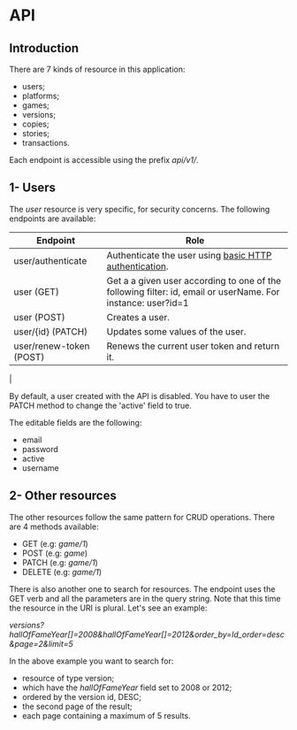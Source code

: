 # API

## Introduction

There are 7 kinds of resource in this application:
- users;
- platforms;
- games;
- versions;
- copies;
- stories;
- transactions.

Each endpoint is accessible using the prefix _api/v1/_.

## 1- Users

The _user_ resource is very specific, for security concerns. The following endpoints are available:

| Endpoint                        | Role                                                     |
|---------------------------------|----------------------------------------------------------|
| user/authenticate               | Authenticate the user using [basic HTTP authentication](https://developer.mozilla.org/fr/docs/Web/HTTP/Headers/Authorization).   |
| user (GET)                      | Get a a given user according to one of the following filter: id, email or userName. For instance: user?id=1                    |
| user (POST)                  | Creates a user.                                |
| user/{id} (PATCH)                      | Updates some values of the user. |
| user/renew-token (POST)  | Renews the current user token and return it.                       |
|

By default, a user created with the API is disabled. You have to user the PATCH method to change the 'active' field to true.

The editable fields are the following:
* email
* password
* active
* username

## 2- Other resources

The other resources follow the same pattern for CRUD operations.
There are 4 methods available:
* GET (e.g: _game/1_)
* POST (e.g: _game_)
* PATCH (e.g: _game/1_)
* DELETE (e.g: _game/1_)

There is also another one to search for resources. The endpoint uses the GET verb and all the parameters are in the query string. Note that this time the resource in the URI is plural. Let's see an example:

_versions?hallOfFameYear[]=2008&hallOfFameYear[]=2012&order_by=Id_order=desc&page=2&limit=5_

In the above example you want to search for:
* resource of type version;
* which have the _hallOfFameYear_ field set to 2008 or 2012;
* ordered by the version id, DESC;
* the second page of the result;
* each page containing a maximum of 5 results.
